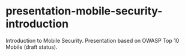 presentation-mobile-security-introduction
=========================================

Introduction to Mobile Security. Presentation based on OWASP Top 10 Mobile (draft status).
